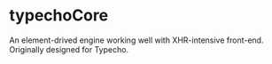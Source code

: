 # typechoCore
An element-drived engine working well with XHR-intensive front-end. Originally designed for Typecho.

